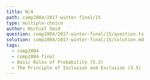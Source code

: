 ```yaml
---
title: N/A
path: comp2804/2017-winter-final/15
type: multiple-choice
author: Michiel Smid
question: comp2804/2017-winter-final/15/question.ts
solution: comp2804/2017-winter-final/15/solution.md
tags:
  - comp2804
  - comp2804-final
  - Basic Rules of Probability (5.3)
  - The Principle of Inclusion and Exclusion (3.5)
---
```

